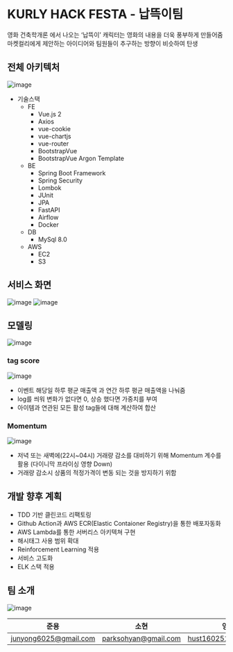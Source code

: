 # KURLY HACK FESTA - 납뜩이팀
영화 건축학개론 에서 나오는 ‘납뜩이’ 캐릭터는 영화의 내용을 더욱 풍부하게 만들어줌
마켓컬리에게 제안하는 아이디어와 팀원들이 추구하는 방향이 비슷하여 탄생

## 전체 아키텍처
![image](https://user-images.githubusercontent.com/52481728/186304600-8a949e87-ea4d-42af-a712-3250a36501da.png)

* 기술스택
  * FE
    * Vue.js 2
    * Axios
    * vue-cookie
    * vue-chartjs
    * vue-router
    * BootstrapVue
    * BootstrapVue Argon Template
  * BE
    * Spring Boot Framework
    * Spring Security
    * Lombok
    * JUnit
    * JPA
    * FastAPI
    * Airflow
    * Docker
  * DB
    * MySql 8.0
  * AWS
    * EC2
    * S3

## 서비스 화면

![image](https://user-images.githubusercontent.com/52481728/186309760-f3f958f1-ea0b-42d5-bde8-fe5d631059b6.png)
![image](https://user-images.githubusercontent.com/52481728/186304712-483d094f-b250-49a4-8f86-52ba7ee22bc1.png)


## 모델링
![image](https://user-images.githubusercontent.com/52481728/186304825-9a654d3e-d048-4f2c-886e-e5cddf4c2d80.png)

### tag score
![image](https://user-images.githubusercontent.com/52481728/186310039-f8a42a7a-3cc2-4eb7-b9eb-3e86f859901f.png)
- 이벤트 해당일 하루 평균 매출액 과 연간 하루 평균 매출액을 나눠줌
- log를 씌워 변화가 없다면 0, 상승 했다면 가중치를 부여
- 아이템과 연관된 모든 활성 tag들에 대해 계산하여 합산

### Momentum
![image](https://user-images.githubusercontent.com/52481728/186310193-6662f0a2-7f8e-4ea9-8abc-75005ae555c4.png)
- 저녁 또는 새벽에(22시~04시) 거래량 감소를 대비하기 위해
Momentum 계수를 활용 (다이니막 프라이싱 영향 Down)
- 거래량 감소시 상품의 적정가격이 변동 되는 것을 방지하기 위함


## 개발 향후 계획
- TDD 기반 클린코드 리팩토링
- Github Action과  AWS ECR(Elastic Contaioner Registry)을 통한 배포자동화
- AWS Lambda를 통한 서버리스 아키텍쳐 구현
- 해시태그 사용 범위 확대
- Reinforcement Learning 적용
- 서비스 고도화
- ELK 스택 적용


## 팀 소개

![image](https://user-images.githubusercontent.com/52481728/186303860-c49c3b8f-df22-4b8d-87f5-a42a192bb54c.png)

|준용|소현|영빈|나경|
|--|--|--|--|
|junyong6025@gmail.com|parksohyan@gmail.com|hust160251@gmail.com|nacoon53@gmail.com|
